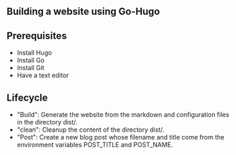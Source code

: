 ## Building a website using Go-Hugo

## Prerequisites

- Install Hugo
- Install Go
- Install Git
- Have a text editor

## Lifecycle

- "Build": Generate the website from the markdown and configuration files in the directory dist/.
- "clean": Cleanup the content of the directory dist/.
- "Post": Create a new blog post whose filename and title come from the environment variables POST_TITLE and POST_NAME.
